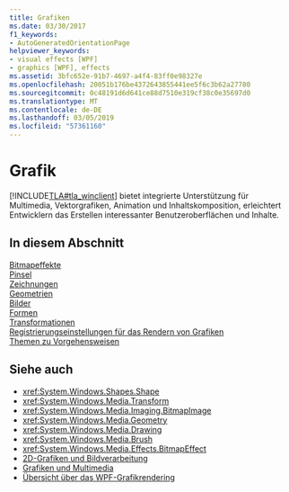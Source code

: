```yaml
---
title: Grafiken
ms.date: 03/30/2017
f1_keywords:
- AutoGeneratedOrientationPage
helpviewer_keywords:
- visual effects [WPF]
- graphics [WPF], effects
ms.assetid: 3bfc652e-91b7-4697-a4f4-83ff0e98327e
ms.openlocfilehash: 20051b176be4372643855441ee5f6c3b62a27780
ms.sourcegitcommit: 0c48191d6d641ce88d7510e319cf38c0e35697d0
ms.translationtype: MT
ms.contentlocale: de-DE
ms.lasthandoff: 03/05/2019
ms.locfileid: "57361160"
---
```

# <a name="graphics"></a>Grafik
[!INCLUDE[TLA#tla_winclient](../../../../includes/tlasharptla-winclient-md.md)] bietet integrierte Unterstützung für Multimedia, Vektorgrafiken, Animation und Inhaltskomposition, erleichtert Entwicklern das Erstellen interessanter Benutzeroberflächen und Inhalte.  
  
## <a name="in-this-section"></a>In diesem Abschnitt  
 [Bitmapeffekte](bitmap-effects.md)  
 [Pinsel](brushes.md)  
 [Zeichnungen](drawings.md)  
 [Geometrien](geometries.md)  
 [Bilder](images.md)  
 [Formen](shapes.md)  
 [Transformationen](transformations.md)  
 [Registrierungseinstellungen für das Rendern von Grafiken](graphics-rendering-registry-settings.md)  
 [Themen zu Vorgehensweisen](graphics-how-to-topics.md)  
  
## <a name="see-also"></a>Siehe auch
- <xref:System.Windows.Shapes.Shape>
- <xref:System.Windows.Media.Transform>
- <xref:System.Windows.Media.Imaging.BitmapImage>
- <xref:System.Windows.Media.Geometry>
- <xref:System.Windows.Media.Drawing>
- <xref:System.Windows.Media.Brush>
- <xref:System.Windows.Media.Effects.BitmapEffect>
- [2D-Grafiken und Bildverarbeitung](../advanced/optimizing-performance-2d-graphics-and-imaging.md)
- [Grafiken und Multimedia](index.md)
- [Übersicht über das WPF-Grafikrendering](wpf-graphics-rendering-overview.md)
